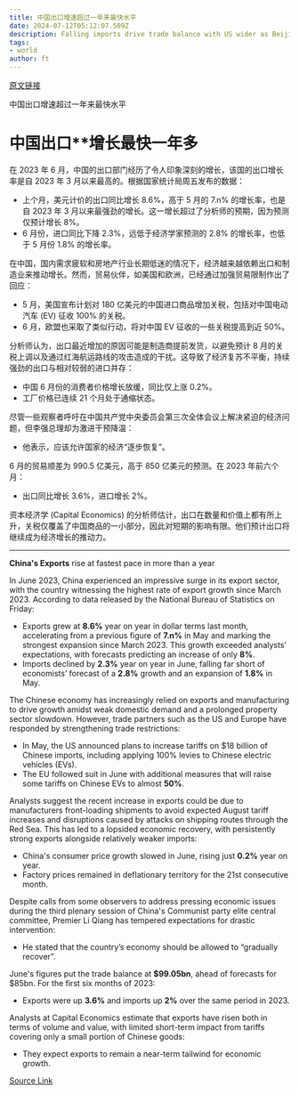 ```yaml
---
title: 中国出口增速超过一年来最快水平
date: 2024-07-12T05:12:07.509Z
description: Falling imports drive trade balance with US wider as Beijing leans on manufacturing to support economy
tags: 
- world
author: ft
---
```


[原文链接](https://ft.com/content/4a4e26bb-8f63-43c0-835c-f2d684cda729)

中国出口增速超过一年来最快水平

# 中国出口**增长最快一年多

在 2023 年 6 月，中国的出口部门经历了令人印象深刻的增长，该国的出口增长率是自 2023 年 3 月以来最高的。根据国家统计局周五发布的数据：

- 上个月，美元计价的出口同比增长 8.6%，高于 5 月的 7.n% 的增长率，也是自 2023 年 3 月以来最强劲的增长。这一增长超过了分析师的预期，因为预测仅预计增长 8%。
- 6 月份，进口同比下降 2.3%，远低于经济学家预测的 2.8% 的增长率，也低于 5 月份 1.8% 的增长率。

在中国，国内需求疲软和房地产行业长期低迷的情况下，经济越来越依赖出口和制造业来推动增长。然而，贸易伙伴，如美国和欧洲，已经通过加强贸易限制作出了回应：

- 5 月，美国宣布计划对 180 亿美元的中国进口商品增加关税，包括对中国电动汽车 (EV) 征收 100% 的关税。
- 6 月，欧盟也采取了类似行动，将对中国 EV 征收的一些关税提高到近 50%。

分析师认为，出口最近增加的原因可能是制造商提前发货，以避免预计 8 月的关税上调以及通过红海航运路线的攻击造成的干扰。这导致了经济复苏不平衡，持续强劲的出口与相对较弱的进口并存：

- 中国 6 月份的消费者价格增长放缓，同比仅上涨 0.2%。
- 工厂价格已连续 21 个月处于通缩状态。

尽管一些观察者呼吁在中国共产党中央委员会第三次全体会议上解决紧迫的经济问题，但李强总理却为激进干预降温：

- 他表示，应该允许国家的经济“逐步恢复”。

6 月的贸易顺差为 990.5 亿美元，高于 850 亿美元的预测。在 2023 年前六个月：

- 出口同比增长 3.6%，进口增长 2%。

资本经济学 (Capital Economics) 的分析师估计，出口在数量和价值上都有所上升，关税仅覆盖了中国商品的一小部分，因此对短期的影响有限。他们预计出口将继续成为经济增长的推动力。

---

 **China's Exports** rise at fastest pace in more than a year

In June 2023, China experienced an impressive surge in its export sector, with the country witnessing the highest rate of export growth since March 2023. According to data released by the National Bureau of Statistics on Friday:

- Exports grew at **8.6%** year on year in dollar terms last month, accelerating from a previous figure of **7.n%** in May and marking the strongest expansion since March 2023. This growth exceeded analysts' expectations, with forecasts predicting an increase of only **8%**.
- Imports declined by **2.3%** year on year in June, falling far short of economists’ forecast of a **2.8%** growth and an expansion of **1.8%** in May.

The Chinese economy has increasingly relied on exports and manufacturing to drive growth amidst weak domestic demand and a prolonged property sector slowdown. However, trade partners such as the US and Europe have responded by strengthening trade restrictions:

- In May, the US announced plans to increase tariffs on $18 billion of Chinese imports, including applying 100% levies to Chinese electric vehicles (EVs).
- The EU followed suit in June with additional measures that will raise some tariffs on Chinese EVs to almost **50%**.

Analysts suggest the recent increase in exports could be due to manufacturers front-loading shipments to avoid expected August tariff increases and disruptions caused by attacks on shipping routes through the Red Sea. This has led to a lopsided economic recovery, with persistently strong exports alongside relatively weaker imports:

- China's consumer price growth slowed in June, rising just **0.2%** year on year.
- Factory prices remained in deflationary territory for the 21st consecutive month.

Despite calls from some observers to address pressing economic issues during the third plenary session of China's Communist party elite central committee, Premier Li Qiang has tempered expectations for drastic intervention:

- He stated that the country’s economy should be allowed to “gradually recover”.

June's figures put the trade balance at **$99.05bn**, ahead of forecasts for $85bn. For the first six months of 2023:

- Exports were up **3.6%** and imports up **2%** over the same period in 2023.

Analysts at Capital Economics estimate that exports have risen both in terms of volume and value, with limited short-term impact from tariffs covering only a small portion of Chinese goods:

- They expect exports to remain a near-term tailwind for economic growth.

[Source Link](https://ft.com/content/4a4e26bb-8f63-43c0-835c-f2d684cda729)

